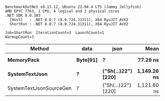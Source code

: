 ```

BenchmarkDotNet v0.13.12, Ubuntu 22.04.4 LTS (Jammy Jellyfish)
AMD EPYC 7763, 1 CPU, 4 logical and 2 physical cores
.NET SDK 8.0.303
  [Host]   : .NET 8.0.7 (8.0.724.31311), X64 RyuJIT AVX2
  ShortRun : .NET 8.0.7 (8.0.724.31311), X64 RyuJIT AVX2

Job=ShortRun  IterationCount=3  LaunchCount=1  
WarmupCount=3  

```
| Method                  | data     | json                | Mean        | Error     | StdDev   | Min         | Max         | Gen0   | Allocated |
|------------------------ |--------- |-------------------- |------------:|----------:|---------:|------------:|------------:|-------:|----------:|
| **MemoryPack**              | **Byte[91]** | **?**                   |    **77.29 ns** |  **5.416 ns** | **0.297 ns** |    **76.95 ns** |    **77.47 ns** | **0.0019** |     **168 B** |
| **SystemTextJson**          | **?**        | **{&quot;Sh(...)22&quot;} [220]** | **1,149.26 ns** | **42.247 ns** | **2.316 ns** | **1,147.01 ns** | **1,151.64 ns** | **0.0019** |     **168 B** |
| SystemTextJsonSourceGen | ?        | {&quot;Sh(...)22&quot;} [220] | 1,121.60 ns | 13.929 ns | 0.763 ns | 1,120.77 ns | 1,122.27 ns | 0.0019 |     168 B |
